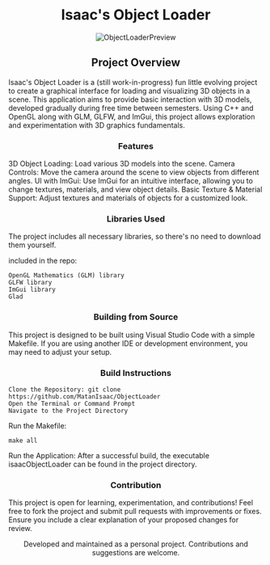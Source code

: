 # <div align="center">Isaac's Object Loader</div>
<div align="center"> <img src="https://github.com/MatanIsaac/IsaacObjectLoader/blob/main/BasicCubeScene.png" alt="ObjectLoaderPreview"> </div>

## <div align="center">Project Overview</div>

Isaac's Object Loader is a (still work-in-progress) fun little evolving project to create a graphical interface for loading and visualizing 3D objects in a scene. 
This application aims to provide basic interaction with 3D models, developed gradually during free time between semesters. 
Using C++ and OpenGL along with GLM, GLFW, and ImGui, this project allows exploration and experimentation with 3D graphics fundamentals.
### <div align="center">Features</div>

3D Object Loading: Load various 3D models into the scene.
Camera Controls: Move the camera around the scene to view objects from different angles.
UI with ImGui: Use ImGui for an intuitive interface, allowing you to change textures, materials, and view object details.
Basic Texture & Material Support: Adjust textures and materials of objects for a customized look.

### <div align="center">Libraries Used</div>

The project includes all necessary libraries, so there's no need to download them yourself.

included in the repo: 

    OpenGL Mathematics (GLM) library  
    GLFW library 
    ImGui library 
    Glad 

### <div align="center">Building from Source</div>

This project is designed to be built using Visual Studio Code with a simple Makefile. 
If you are using another IDE or development environment, you may need to adjust your setup.

### <div align="center">Build Instructions</div>

    Clone the Repository: git clone https://github.com/MatanIsaac/ObjectLoader
    Open the Terminal or Command Prompt
    Navigate to the Project Directory
    
Run the Makefile:

    make all

Run the Application: After a successful build, the executable isaacObjectLoader can be found in the project directory.

### <div align="center">Contribution</div>

This project is open for learning, experimentation, and contributions! Feel free to fork the project and submit pull requests with improvements or fixes. Ensure you include a clear explanation of your proposed changes for review.
<div align="center"> Developed and maintained as a personal project. Contributions and suggestions are welcome. </div>
